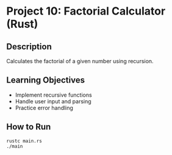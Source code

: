 # Project 10: Factorial Calculator (Rust)

## Description
Calculates the factorial of a given number using recursion.

## Learning Objectives
- Implement recursive functions
- Handle user input and parsing
- Practice error handling

## How to Run
```
rustc main.rs
./main
```
